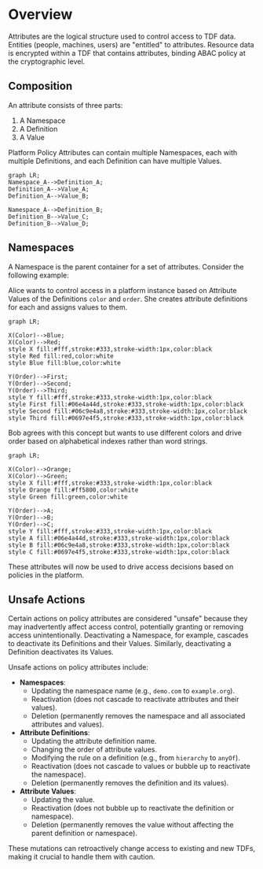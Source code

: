
# Overview

Attributes are the logical structure used to control access to TDF data. Entities (people, machines, users) are "entitled" to attributes. Resource data is encrypted within a TDF that contains attributes, binding ABAC policy at the cryptographic level.

## Composition

An attribute consists of three parts:

1. A Namespace
2. A Definition
3. A Value

Platform Policy Attributes can contain multiple Namespaces, each with multiple Definitions, and each Definition can have multiple Values.

```mermaid
graph LR;
Namespace_A-->Definition_A;
Definition_A-->Value_A;
Definition_A-->Value_B;

Namespace_A-->Definition_B;
Definition_B-->Value_C;
Definition_B-->Value_D;
```

## Namespaces

A Namespace is the parent container for a set of attributes. Consider the following example:

Alice wants to control access in a platform instance based on Attribute Values of the Definitions `color` and `order`. She creates attribute definitions for each and assigns values to them.

```mermaid
graph LR;

X(Color)-->Blue;
X(Color)-->Red;
style X fill:#fff,stroke:#333,stroke-width:1px,color:black
style Red fill:red,color:white
style Blue fill:blue,color:white

Y(Order)-->First;
Y(Order)-->Second;
Y(Order)-->Third;
style Y fill:#fff,stroke:#333,stroke-width:1px,color:black
style First fill:#06e4a44d,stroke:#333,stroke-width:1px,color:black
style Second fill:#06c9e4a8,stroke:#333,stroke-width:1px,color:black
style Third fill:#0697e4f5,stroke:#333,stroke-width:1px,color:black
```

Bob agrees with this concept but wants to use different colors and drive order based on alphabetical indexes rather than word strings.

```mermaid
graph LR;

X(Color)-->Orange;
X(Color)-->Green;
style X fill:#fff,stroke:#333,stroke-width:1px,color:black
style Orange fill:#ff5800,color:white
style Green fill:green,color:white

Y(Order)-->A;
Y(Order)-->B;
Y(Order)-->C;
style Y fill:#fff,stroke:#333,stroke-width:1px,color:black
style A fill:#06e4a44d,stroke:#333,stroke-width:1px,color:black
style B fill:#06c9e4a8,stroke:#333,stroke-width:1px,color:black
style C fill:#0697e4f5,stroke:#333,stroke-width:1px,color:black
```

These attributes will now be used to drive access decisions based on policies in the platform.

## Unsafe Actions

Certain actions on policy attributes are considered "unsafe" because they may inadvertently affect access control, potentially granting or removing access unintentionally. Deactivating a Namespace, for example, cascades to deactivate its Definitions and their Values. Similarly, deactivating a Definition deactivates its Values.

Unsafe actions on policy attributes include:

- **Namespaces**:
  - Updating the namespace name (e.g., `demo.com` to `example.org`).
  - Reactivation (does not cascade to reactivate attributes and their values).
  - Deletion (permanently removes the namespace and all associated attributes and values).
- **Attribute Definitions**:
  - Updating the attribute definition name.
  - Changing the order of attribute values.
  - Modifying the rule on a definition (e.g., from `hierarchy` to `anyOf`).
  - Reactivation (does not cascade to values or bubble up to reactivate the namespace).
  - Deletion (permanently removes the definition and its values).
- **Attribute Values**:
  - Updating the value.
  - Reactivation (does not bubble up to reactivate the definition or namespace).
  - Deletion (permanently removes the value without affecting the parent definition or namespace).

These mutations can retroactively change access to existing and new TDFs, making it crucial to handle them with caution.

